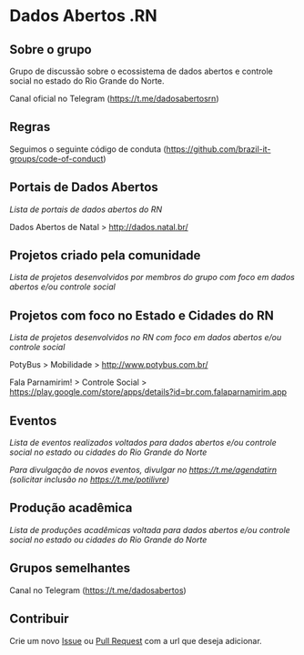 # Dados Abertos .RN

## Sobre o grupo

Grupo de discussão sobre o ecossistema de dados abertos e controle social no estado do Rio Grande do Norte.

Canal oficial no Telegram (https://t.me/dadosabertosrn)

## Regras
Seguimos o seguinte código de conduta (https://github.com/brazil-it-groups/code-of-conduct)

## Portais de Dados Abertos

_Lista de portais de dados abertos do RN_

Dados Abertos de Natal > http://dados.natal.br/


## Projetos criado pela comunidade

_Lista de projetos desenvolvidos por membros do grupo com foco em dados abertos e/ou controle social_

## Projetos com foco no Estado e Cidades do RN

_Lista de projetos desenvolvidos no RN com foco em dados abertos e/ou controle social_

PotyBus > Mobilidade > http://www.potybus.com.br/

Fala Parnamirim! > Controle Social > https://play.google.com/store/apps/details?id=br.com.falaparnamirim.app

## Eventos

_Lista de eventos realizados voltados para dados abertos e/ou controle social no estado ou cidades do Rio Grande do Norte_

_Para divulgação de novos eventos, divulgar no https://t.me/agendatirn (solicitar inclusão no https://t.me/potilivre)_


## Produção acadêmica

_Lista de produções acadêmicas voltada para dados abertos e/ou controle social no estado ou cidades do Rio Grande do Norte_

## Grupos semelhantes

Canal no Telegram (https://t.me/dadosabertos)

## Contribuir
Crie um novo [Issue](https://github.com/dados-abertos-rn/DadosAbertosRN/issues) ou [Pull Request](https://github.com/dados-abertos-rn/DadosAbertosRN/pulls) com a url que deseja adicionar.
